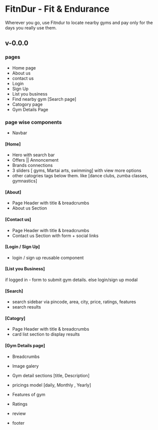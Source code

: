 # FitnDur - Fit & Endurance

Wherever you go, use Fitndur to locate nearby gyms and pay only for the days you really use them.

## v-0.0.0

### pages 

- Home page
- About us
- contact us
- Login
- Sign Up
- List you business
- Find nearby gym [Search page]
- Catogory page
- Gym Details Page

### page wise components

- Navbar

#### [Home]

- Hero with search bar
- Offers || Annoncement
- Brands connections
- 3 sliders [ gyms, Martai arts, swimming] with view more options
- other catogries tags below them. like [dance clubs, zumba classes, gymnastics]

#### [About]

- Page Header with title & breadcrumbs
- About us Section

#### [Contact us]

- Page Header with title & breadcrumbs
- Contact us Section with form + social links

#### [Login / Sign Up]

- <page> login / sign up reusable component </page>

#### [List you Business]

if logged in - form to submit gym details.
else login/sign up modal

#### [Search]

- search sidebar via pincode, area, city, price, ratings, features
- search results

#### [Catogry]

- Page Header with title & breadcrumbs
- card list section to display results

#### [Gym Details page]

- Breadcrumbs
- Image galery
- Gym detail sections [title, Description]
- pricings model [daily, Monthly , Yearly]
- Features of gym
- Ratings
- review

- footer

